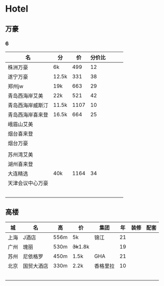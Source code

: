 # Hotel

## 万豪

### 6
|名|分|价|分价比||||
|-|-|-|-|-|-|-|
|株洲万豪|6k|499|12||||
|遂宁万豪|12.5k|331|38||||
|郑州jw|19k|663|29||||
|青岛西海岸艾美|22k|521|42||||
|青岛西海岸威斯汀|11.5k|1107|10||||
|青岛西海岸喜来登|16.5k|664|25||||
|峨眉山艾美|||||||
|烟台喜来登|||||||
|烟台万豪|||||||
||||||||
|苏州湾艾美|||||||
|湖州喜来登|||||||
|大连精选|40k|1164|34||||
|天津会议中心万豪|||||||
||||||||
||||||||
||||||||
||||||||
||||||||


## 高楼

|城|名|高|价|集团|年|装修|配套|
|---|---|---|---|---|---|---|---|
|上海|J酒店|556m|5k|锦江|21|||
|广州|瑰丽|530m|~~3k~~1.8k||19|||
|苏州|尼依格罗|450m|1.5k|GHA|21|||
|北京|国贸大酒店|330m|2.2k|香格里拉|10|||
|||||||||
|||||||||
|||||||||
|||||||||
|||||||||


